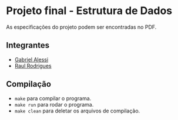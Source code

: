 # Projeto final - Estrutura de Dados
As especificações do projeto podem ser encontradas no PDF.
## Integrantes
* [Gabriel Alessi](https://github.com/AlessiPG)
* [Raul Rodrigues](https://github.com/SandWoodJones)

## Compilação
* `make` para compilar o programa.
* `make run` para rodar o programa.
* `make clean` para deletar os arquivos de compilação.
